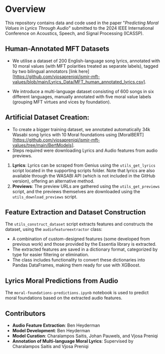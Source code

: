 # Overview
This repository contains data and code used in the paper "_Predicting Moral Values in Lyrics Through Audio_" submitted to the 2024 IEEE International Conference on Acoustics, Speech, and Signal Processing (ICASSP).

## Human-Annotated MFT Datasets

- We utilise a dataset of 200 English-language song lyrics, annotated with 10 moral values (with MFT polarities treated as separate labels), tagged by two bilingual annotators [link here][https://github.com/vjosapreniqi/ismir-mft-values/blob/main/Lyrics_Data/MFT_human_annotated_lyrics.csv].

- We introduce a multi-language dataset consisting of 600 songs in six different languages, manually annotated with five moral value labels (grouping MFT virtues and vices by foundation).


## Artificial Dataset Creation:
- To create a bigger training dataset, we annotated automatically 34k Wasabi song lyrics with 10 Moral foundations using [MoralBERT][https://github.com/vjosapreniqi/ismir-mft-values/tree/main/BertModels]. 
- Steps required were downloading Lyrics and Audio features from audio previews.

1. **Lyrics**: Lyrics can be scraped from Genius using the `utils_get_lyrics` script located in the supporting scripts folder. Note that lyrics are also available through the WASABI API (which is not included in the GitHub version), offering an alternative method.
2. **Previews**: The preview URLs are gathered using the `utils_get_previews` script, and the previews themselves are downloaded using the `utils_download_previews` script.

## Feature Extraction and Dataset Construction

The `utils_construct_dataset` script extracts features and constructs the dataset, using the `audiofeatureextractor` class:
- A combination of custom-designed features (some developed from previous work) and those provided by the Essentia library is extracted.
- The extracted features are saved in a dictionary format, categorized by type for easier filtering or elimination.
- The class includes functionality to convert these dictionaries into Pandas DataFrames, making them ready for use with XGBoost.

## Lyrics Moral Predictions from Audio

The `moral-foundations-predictions.ipynb` notebook is used to predict moral foundations based on the extracted audio features.

## Contributors

- **Audio Feature Extraction**: Ben Heyderman
- **Model Development**: Ben Heyderman
- **Model Curation**: Charalampos Saitis, Johan Pauwels, and Vjosa Preniqi
- **Annotation of Multi-language Moral Lyrics**: Supervised by Charalampos Saitis and Vjosa Preniqi 
